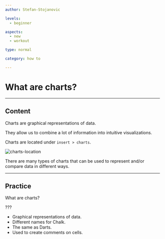 ```yaml
---
author: Stefan-Stojanovic

levels:
  - beginner

aspects:
  - new
  - workout

type: normal

category: how to

---
```


# What are charts?

---
## Content

Charts are graphical representations of data. 

They allow us to combine a lot of information into intuitive visualizations.

Charts are located under `insert > charts`.

![charts-location](https://img.enkipro.com/55c3581cce980aa548b612e63dc2efab.png)

There are many types of charts that can be used to represent and/or compare data in different ways.

---
## Practice

What are charts?

???

* Graphical representations of data.
* Different names for Chalk.
* The same as Darts.
* Used to create comments on cells.
